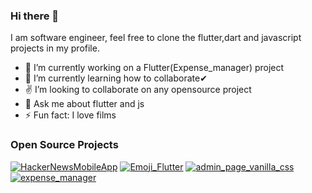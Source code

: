 ### Hi there 👋

I am software engineer, feel free to clone the flutter,dart and javascript projects in my profile.  

- 🔭 I’m currently working on a Flutter(Expense_manager) project
- 🌱 I’m currently learning how to collaborate✔
- ✌ I’m looking to collaborate on any opensource project
- 💬 Ask me about flutter and js
- ⚡ Fun fact: I love films


### Open Source Projects

[![HackerNewsMobileApp](https://github-readme-stats.vercel.app/api/pin/?username=petermusembi69&repo=HackerNewsMobileApp)](https://github.com/petermusembi69/HackerNewsMobileApp)
[![Emoji_Flutter](https://github-readme-stats.vercel.app/api/pin/?username=petermusembi69&repo=Emoji_Flutter)](https://github.com/petermusembi69/Emoji_Flutter)
[![admin_page_vanilla_css](https://github-readme-stats.vercel.app/api/pin/?username=petermusembi69&repo=admin_page_vanilla_css)](https://github.com/petermusembi69/admin_page_vanilla_css)
[![expense_manager](https://github-readme-stats.vercel.app/api/pin/?username=petermusembi69&repo=expense_manager)](https://github.com/petermusembi69/expense_manager)




<!--
**petermusembi69/petermusembi69** is a ✨ _special_ ✨ repository because its `README.md` (this file) appears on your GitHub profile.
### Github Stats

[![Peter Musembi's Github Stats](https://github-readme-stats.vercel.app/api?username=petermusembi69&count_private=true&theme=default&show_icons=true)](https://github.com/petermusembi69)

-->

